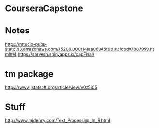 # CourseraCapstone

# Notes #
https://rstudio-pubs-static.s3.amazonaws.com/75206_000f141aa06045f9b1e3fc6d97887959.html#/4
https://sarvesh.shinyapps.io/capFinal/

# tm package
https://www.jstatsoft.org/article/view/v025i05

# Stuff
http://www.mjdenny.com/Text_Processing_In_R.html